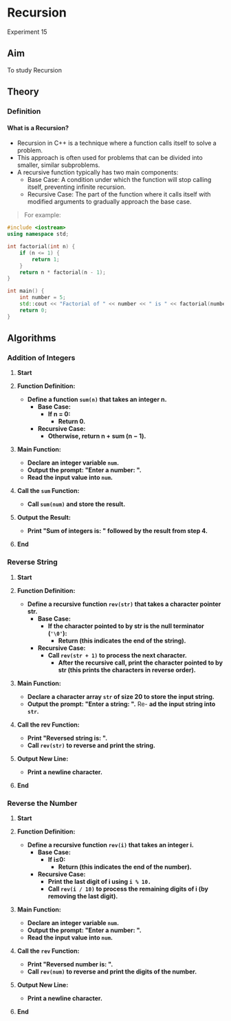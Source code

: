 # Recursion
Experiment 15
## Aim 
To study Recursion

## Theory
### Definition
#### What is a Recursion?
- Recursion in C++ is a technique where a function calls itself to solve a problem.
- This approach is often used for problems that can be divided into smaller, similar subproblems. 
- A recursive function typically has two main components:
  - Base Case: A condition under which the function will stop calling itself, preventing 
  infinite recursion.
  - Recursive Case: The part of the function where it calls itself with modified arguments to 
  gradually approach the base case.
> For example:
```cpp
#include <iostream>
using namespace std;

int factorial(int n) {
    if (n <= 1) {
        return 1;
    }
    return n * factorial(n - 1);
}

int main() {
    int number = 5;
    std::cout << "Factorial of " << number << " is " << factorial(number) << std::endl;
    return 0;
}

```


## Algorithms
### Addition of Integers
1. **Start**

2. **Function Definition:**
   - **Define a function `sum(n)` that takes an integer n.**
     - **Base Case:**
       - **If n = 0:**
         - **Return 0.**
     - **Recursive Case:**
       - **Otherwise, return n + sum (n − 1).**

3. **Main Function:**
   - **Declare an integer variable `num`.**
   - **Output the prompt: "Enter a number: ".**
   - **Read the input value into `num`.**

4. **Call the `sum` Function:**
   - **Call `sum(num)` and store the result.**

5. **Output the Result:**
   - **Print "Sum of integers is: " followed by the result from step 4.**

6. **End**

### Reverse String
1. **Start**

2. **Function Definition:**
   - **Define a recursive function `rev(str)` that takes a character pointer str.**
     - **Base Case:**
       - **If the character pointed to by str is the null terminator (`'\0'`):**
         - **Return (this indicates the end of the string).**
     - **Recursive Case:**
       - **Call `rev(str + 1)` to process the next character.**
         - **After the recursive call, print the character pointed to by str (this prints the 
           characters in reverse order).**

3. **Main Function:**
   - **Declare a character array `str` of size 20 to store the input string.**
   - **Output the prompt: "Enter a string: ".**
   Re- **ad the input string into `str`.**

4. **Call the rev Function:**
   - **Print "Reversed string is: ".**
   - **Call `rev(str)` to reverse and print the string.**

5. **Output New Line:**
   - **Print a newline character.**

6. **End**

###  Reverse the Number
1. **Start**

2. **Function Definition:**
   - **Define a recursive function `rev(i)` that takes an integer i.**
     - **Base Case:**
       - **If i≤0:**
         - **Return (this indicates the end of the number).**
     - **Recursive Case:**
       - **Print the last digit of i using `i % 10.`**
       - **Call `rev(i / 10)` to process the remaining digits of i (by removing the last 
         digit).**

3. **Main Function:**
   - **Declare an integer variable `num`.**
   - **Output the prompt: "Enter a number: ".**
   - **Read the input value into `num`.**

4. **Call the `rev` Function:**
   - **Print "Reversed number is: ".**
   - **Call `rev(num)` to reverse and print the digits of the number.**

5. **Output New Line:**
   - **Print a newline character.**

6. **End**
